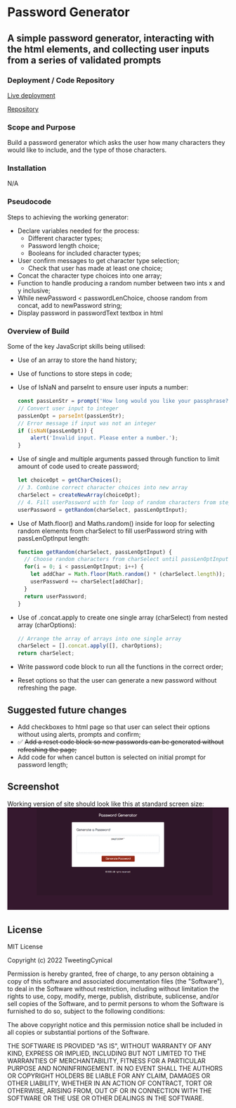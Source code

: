 # Password Generator

## A simple password generator, interacting with the html elements, and collecting user inputs from a series of validated prompts

### Deployment / Code Repository

[Live deployment](https://tweetingcynical.github.io/password-generator/)

[Repository](https://github.com/TweetingCynical/password-generator)

### Scope and Purpose

Build a password generator which asks the user how many characters they would like to include, and the type of those characters.

### Installation

N/A

### Pseudocode

Steps to achieving the working generator:

* Declare variables needed for the process:
  - Different character types;
  - Password length choice;
  - Booleans for included character types;
* User confirm messages to get character type selection;
  - Check that user has made at least one choice;
* Concat the character type choices into one array;
* Function to handle producing a random number between two ints x and y inclusive;
* While newPassword < passwordLenChoice, choose random from concat, add to newPassword string;
* Display password in passwordText textbox in html

### Overview of Build

Some of the key JavaScript skills being utilised:
- Use of an array to store the hand history;
- Use of functions to store steps in code;
- Use of IsNaN and parseInt to ensure user inputs a number:

    ```javascript
    const passLenStr = prompt('How long would you like your passphrase? Enter a number between 10 and 64');
    // Convert user input to integer
    passLenOpt = parseInt(passLenStr);
    // Error message if input was not an integer
    if (isNaN(passLenOpt)) {
        alert('Invalid input. Please enter a number.');
    }
    ```

- Use of single and multiple arguments passed through function to limit amount of code used to create password;

    ```javascript
    let choiceOpt = getCharChoices();
    // 3. Combine correct character choices into new array
    charSelect = createNewArray(choiceOpt);
    // 4. Fill userPassword with for loop of random characters from step 3, until password length is reached
    userPassword = getRandom(charSelect, passLenOptInput);
    ```

- Use of Math.floor() and Maths.random() inside for loop for selecting random elements from charSelect to fill userPassword string with passLenOptInput length:
    
    ```javascript
    function getRandom(charSelect, passLenOptInput) {
      // Choose random characters from charSelect until passLenOptInput is filled with the correct number
      for(i = 0; i < passLenOptInput; i++) {
        let addChar = Math.floor(Math.random() * (charSelect.length));
        userPassword += charSelect[addChar];
      }
      return userPassword;
    }
    ```

- Use of .concat.apply to create one single array (charSelect) from nested array (charOptions):

    ```javascript
    // Arrange the array of arrays into one single array
    charSelect = [].concat.apply([], charOptions);
    return charSelect;
    ```

- Write password code block to run all the functions in the correct order;
- Reset options so that the user can generate a new password without refreshing the page.

## Suggested future changes

- Add checkboxes to html page so that user can select their options without using alerts, prompts and confirm;
- ✅ ~~Add a reset code block so new passwords can be generated without refreshing the page;~~
- Add code for when cancel button is selected on initial prompt for password length;

## Screenshot

Working version of site should look like this at standard screen size:
![Site Screenshot](./assets/screenshot.png)

## License

MIT License

Copyright (c) 2022 TweetingCynical

Permission is hereby granted, free of charge, to any person obtaining a copy of this software and associated documentation files (the "Software"), to deal in the Software without restriction, including without limitation the rights to use, copy, modify, merge, publish, distribute, sublicense, and/or sell copies of the Software, and to permit persons to whom the Software is furnished to do so, subject to the following conditions:

The above copyright notice and this permission notice shall be included in all copies or substantial portions of the Software.

THE SOFTWARE IS PROVIDED "AS IS", WITHOUT WARRANTY OF ANY KIND, EXPRESS OR IMPLIED, INCLUDING BUT NOT LIMITED TO THE WARRANTIES OF MERCHANTABILITY, FITNESS FOR A PARTICULAR PURPOSE AND NONINFRINGEMENT. IN NO EVENT SHALL THE AUTHORS OR COPYRIGHT HOLDERS BE LIABLE FOR ANY CLAIM, DAMAGES OR OTHER LIABILITY, WHETHER IN AN ACTION OF CONTRACT, TORT OR OTHERWISE, ARISING FROM, OUT OF OR IN CONNECTION WITH THE SOFTWARE OR THE USE OR OTHER DEALINGS IN THE SOFTWARE.
